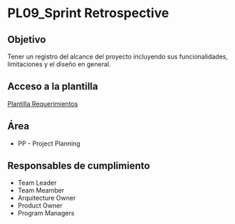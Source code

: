 # PL09_Sprint Retrospective

## Objetivo
Tener un registro del alcance del proyecto incluyendo sus funcionalidades, limitaciones y el diseño en general.

## Acceso a la plantilla 
[Plantilla Requerimientos](https://docs.google.com/document/d/1VgsgCQigs62McCXXoZTj23l7R4EBsoozlJ07j0YluAA/edit?usp=sharing)

## Área
* PP - Project Planning 

## Responsables de cumplimiento
* Team Leader
* Team Meamber
* Arquitecture Owner
* Product Owner
* Program Managers
